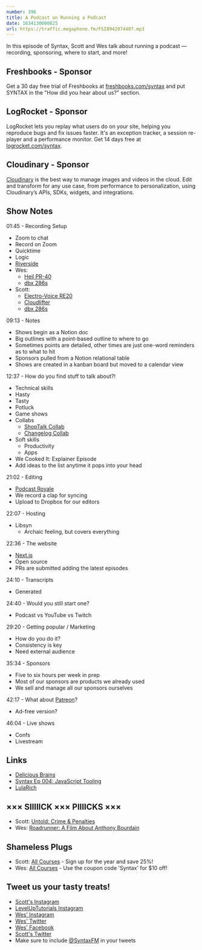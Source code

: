 ```yaml
---
number: 396
title: A Podcast on Running a Podcast
date: 1634130000825
url: https://traffic.megaphone.fm/FSI8942074407.mp3
---
```


In this episode of Syntax, Scott and Wes talk about running a podcast — recording, sponsoring, where to start, and more!

## Freshbooks - Sponsor
Get a 30 day free trial of Freshbooks at [freshbooks.com/syntax](https://freshbooks.com/syntax) and put SYNTAX in the "How did you hear about us?" section.

## LogRocket - Sponsor
LogRocket lets you replay what users do on your site, helping you reproduce bugs and fix issues faster. It's an exception tracker, a session re-player and a performance monitor. Get 14 days free at [logrocket.com/syntax](https://logrocket.com/syntax).

## Cloudinary - Sponsor
[Cloudinary](https://cloudinary.com/?utm_source=Syntax.fm&utm_medium=Podcast&utm_content=Cloudinary_Syntax_podcast) is the best way to manage images and videos in the cloud. Edit and transform for any use case, from performance to personalization, using Cloudinary’s APIs, SDKs, widgets, and integrations.

## Show Notes
01:45 - Recording Setup
* Zoom to chat
* Record on Zoom
* Quicktime
* Logic
* [Riverside](https://riverside.fm/)
* Wes:
  * [Heil PR-40](https://www.amazon.com/PR-40-Dynamic-Studio-Recording-Microphone/dp/B000SOYOTQ)
  * [dbx 286s](https://www.amazon.com/dbx-286s-Microphone-Channel-Processor/dp/B004LWH79A/r)
* Scott:
  * [Electro-Voice RE20](https://www.amazon.com/Electro-Voice-RE20-Broadcast-Microphone-Variable-D/dp/B00KCN83V8)
  * [Cloudlifter](https://www.amazon.com/Cloud-Microphones-CL-1-Cloudlifter-1-channel/dp/B004MQSV04/)
  * [dbx 286s](https://www.amazon.com/dbx-286s-Microphone-Channel-Processor/dp/B004LWH79A/r)

09:13 - Notes
* Shows begin as a Notion doc
* Big outlines with a point-based outline to where to go
* Sometimes points are detailed, other times are just one-word reminders as to what to hit
* Sponsors pulled from a Notion relational table
* Shows are created in a kanban board but moved to a calendar view

12:37 - How do you find stuff to talk about?!
* Technical skills
* Hasty
* Tasty
* Potluck
* Game shows
* Collabs
  * [ShopTalk Collab](https://syntax.fm/show/374/shoptalk-x-syntax)
  * [Changelog Collab](https://syntax.fm/show/392/changelog-frontend-feud)
* Soft skills
  * Productivity
  * Apps
* We Cooked It: Explainer Episode
* Add ideas to the list anytime it pops into your head

21:02 - Editing
* [Podcast Royale](https://podcastroyale.net/)
* We record a clap for syncing
* Upload to Dropbox for our editors

22:07 - Hosting 
* Libsyn
  * Archaic feeling, but covers everything

22:36 - The website
* [Next.js](https://nextjs.org/)
* Open source
* PRs are submitted adding the latest episodes

24:10 - Transcripts
* Generated

24:40 - Would you still start one?
* Podcast vs YouTube vs Twitch

29:20 - Getting popular / Marketing
* How do you do it?
* Consistency is key
* Need external audience

35:34 - Sponsors
* Five to six hours per week in prep
* Most of our sponsors are products we already used
* We sell and manage all our sponsors ourselves

42:17 - What about [Patreon](https://www.patreon.com/)?
* Ad-free version?

46:04 - Live shows
* Confs
* Livestream

## Links
* [Delicious Brains](https://deliciousbrains.com/)
* [Syntax Ep 004: JavaScript Tooling](https://syntax.fm/show/004/javascript-tooling)
* [LulaRich](https://www.amazon.com/LuLaRich-Season-1/dp/B09CFXPNSX)

## ××× SIIIIICK ××× PIIIICKS ×××
* Scott: [Untold: Crime & Penalties](https://www.netflix.com/title/81026438)
* Wes: [Roadrunner: A Film About Anthony Bourdain](https://www.amazon.com/Roadrunner-Film-About-Anthony-Bourdain/dp/B09BB55XXX)

## Shameless Plugs
* Scott: [All Courses](https://www.leveluptutorials.com/pro) - Sign up for the year and save 25%!
* Wes: [All Courses](https://wesbos.com/courses/) - Use the coupon code 'Syntax' for $10 off!

## Tweet us your tasty treats!
* [Scott's Instagram](https://www.instagram.com/stolinski/)
* [LevelUpTutorials Instagram](https://www.instagram.com/LevelUpTutorials/)
* [Wes' Instagram](https://www.instagram.com/wesbos/)
* [Wes' Twitter](https://twitter.com/wesbos)
* [Wes' Facebook](https://www.facebook.com/wesbos.developer)
* [Scott's Twitter](https://twitter.com/stolinski)
* Make sure to include [@SyntaxFM](https://twitter.com/SyntaxFM) in your tweets